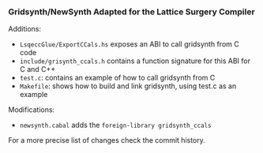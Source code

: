  ### Gridsynth/NewSynth Adapted for the Lattice Surgery Compiler

Additions:

  * `LsqeccGlue/ExportCCals.hs` exposes an ABI to call gridsynth from C code
  * `include/grisynth_ccals.h` contains a function signature for this ABI for C and C++
  * `test.c`: contains an example of how to call gridsynth from C
  * `Makefile`: shows how to build and link gridsynth, using test.c as an example

Modifications:

  * `newsynth.cabal` adds the `foreign-library gridsynth_ccals`

For a more precise list of changes check the commit history.